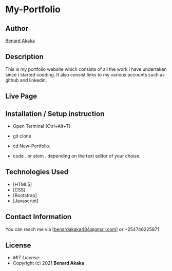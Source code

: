 # My-Portfolio

## Author

[Benard Akaka]()



## Description
This is my portfolio website which consists of all the work i have undertaken since i started codding. It also consist links to my various accounts such as github and linkedin.




## Live Page 


## Installation / Setup instruction
* Open Terminal {Ctrl+Alt+T}

* git clone 

* cd New-Portfolio.

* code . or atom . depending on the text editor of your choise.

## Technologies Used

* [HTML5]
* [CSS]
* [Bootstrap]
* [Javascript]



## Contact Information 

You can reach me via [benardakaka484@gmail.com] or +254746225871

## License
* *MIT License:*
* Copyright (c) 2021 **Benard Akaka**
